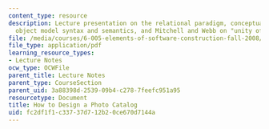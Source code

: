 ```yaml
---
content_type: resource
description: Lecture presentation on the relational paradigm, conceptual modeling,
  object model syntax and semantics, and Mitchell and Webb on "unity of purpose."
file: /media/courses/6-005-elements-of-software-construction-fall-2008/fc2df1f1c33737d712b20ce670d7144a_MIT6_005f08_lec18.pdf
file_type: application/pdf
learning_resource_types:
- Lecture Notes
ocw_type: OCWFile
parent_title: Lecture Notes
parent_type: CourseSection
parent_uid: 3a88398d-2539-09b4-c278-7feefc951a95
resourcetype: Document
title: How to Design a Photo Catalog
uid: fc2df1f1-c337-37d7-12b2-0ce670d7144a
---
```

